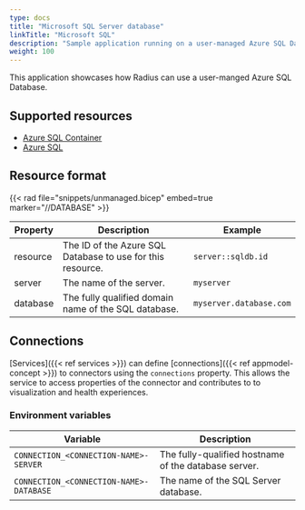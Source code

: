 ```yaml
---
type: docs
title: "Microsoft SQL Server database"
linkTitle: "Microsoft SQL"
description: "Sample application running on a user-managed Azure SQL Database"
weight: 100
---
```


This application showcases how Radius can use a user-manged Azure SQL Database. 

## Supported resources

- [Azure SQL Container](https://hub.docker.com/_/microsoft-mssql-server)
- [Azure SQL](https://docs.microsoft.com/en-us/azure/azure-sql/)

## Resource format

{{< rad file="snippets/unmanaged.bicep" embed=true marker="//DATABASE" >}}

| Property | Description | Example |
|----------|-------------|---------|
| resource | The ID of the Azure SQL Database to use for this resource. | `server::sqldb.id` |
| server | The name of the server. | `myserver` |
| database | The fully qualified domain name of the SQL database. | `myserver.database.com` |

## Connections

[Services]({{< ref services >}}) can define [connections]({{< ref appmodel-concept >}}) to connectors using the `connections` property. This allows the service to access properties of the connector and contributes to to visualization and health experiences.

### Environment variables

| Variable | Description |
|----------|-------------|
| `CONNECTION_<CONNECTION-NAME>-SERVER` | The fully-qualified hostname of the database server. |
| `CONNECTION_<CONNECTION-NAME>-DATABASE` | The name of the SQL Server database. |
